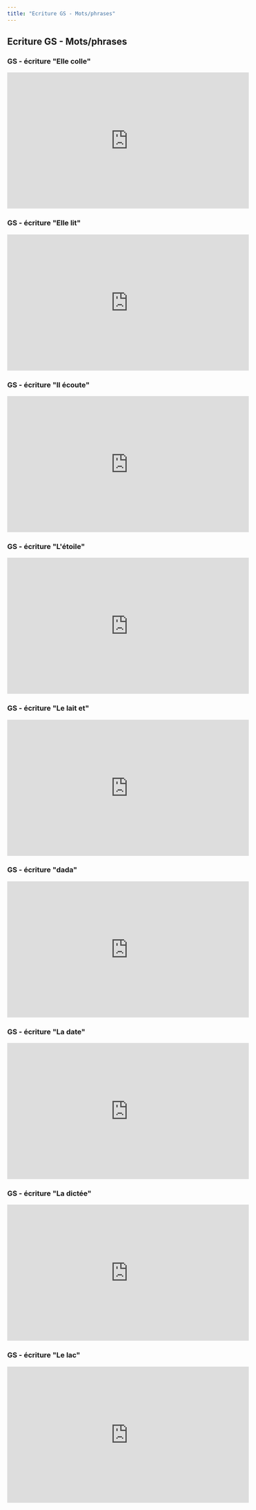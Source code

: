 ```yaml
---
title: "Ecriture GS - Mots/phrases"
---
```


## Ecriture GS - Mots/phrases


### GS - écriture "Elle colle"
<iframe width="560" height="315" src="https://www.youtube.com/embed/u8aW1Iam4Lw" frameborder="0" allow="accelerometer; autoplay; encrypted-media; gyroscope; picture-in-picture" allowfullscreen></iframe>


### GS - écriture "Elle lit"
<iframe width="560" height="315" src="https://www.youtube.com/embed/eO_JrfOICPI" frameborder="0" allow="accelerometer; autoplay; encrypted-media; gyroscope; picture-in-picture" allowfullscreen></iframe>


### GS - écriture "Il écoute"
<iframe width="560" height="315" src="https://www.youtube.com/embed/xfgAcrTuXEM" frameborder="0" allow="accelerometer; autoplay; encrypted-media; gyroscope; picture-in-picture" allowfullscreen></iframe>


### GS - écriture "L'étoile"
<iframe width="560" height="315" src="https://www.youtube.com/embed/dNOkiB_tiFA" frameborder="0" allow="accelerometer; autoplay; encrypted-media; gyroscope; picture-in-picture" allowfullscreen></iframe>


### GS - écriture "Le lait et"
<iframe width="560" height="315" src="https://www.youtube.com/embed/-O1qGoh8jbg" frameborder="0" allow="accelerometer; autoplay; encrypted-media; gyroscope; picture-in-picture" allowfullscreen></iframe>


### GS - écriture "dada"
<iframe width="560" height="315" src="https://www.youtube.com/embed/F5fa3JMNfBY" frameborder="0" allow="accelerometer; autoplay; encrypted-media; gyroscope; picture-in-picture" allowfullscreen></iframe>


### GS - écriture "La date"
<iframe width="560" height="315" src="https://www.youtube.com/embed/ConV9wdLg1w" frameborder="0" allow="accelerometer; autoplay; encrypted-media; gyroscope; picture-in-picture" allowfullscreen></iframe>


### GS - écriture "La dictée"
<iframe width="560" height="315" src="https://www.youtube.com/embed/JDhp-z9dBys" frameborder="0" allow="accelerometer; autoplay; encrypted-media; gyroscope; picture-in-picture" allowfullscreen></iframe>


### GS - écriture "Le lac"
<iframe width="560" height="315" src="https://www.youtube.com/embed/q15HdD_U_hY" frameborder="0" allow="accelerometer; autoplay; encrypted-media; gyroscope; picture-in-picture" allowfullscreen></iframe>

